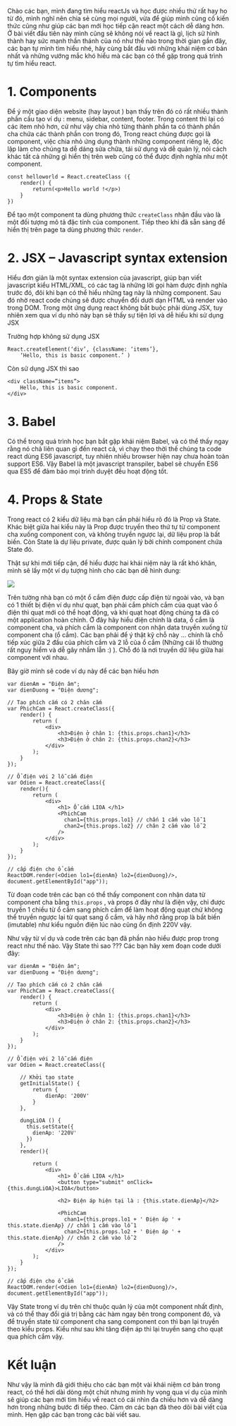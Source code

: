 Chào các bạn, mình đang tìm hiểu reactJs và học được nhiều thứ rất hay ho từ đó, mình nghĩ nên chia sẻ cùng mọi người, vừa để giúp mình củng cố kiến thức cũng như giúp các bạn mới học tiếp cận react một cách dễ dàng hơn. Ở bài viết đầu tiên này mình cũng sẽ không nói về react là gì, lịch sử hình thành hay sức mạnh thần thánh của nó như thế nào trong thời gian gần đây, các bạn tự mình tìm hiểu nhé, hãy cùng bắt đầu với những khái niệm cơ bản nhất và những vướng mắc khó hiểu mà các bạn có thể gặp trong quá trình tự tìm hiểu react.
# 1.	Components
Để ý một giao diện website (hay layout ) bạn thấy trên đó có rất nhiều thành phần cấu tạo ví dụ : menu, sidebar, content, footer. Trong content thì lại có các item nhỏ  hơn, cứ như vậy chia nhỏ từng thành phần ta có thành phần cha chứa các thành phần con trong đó, Trong react chúng được gọi là component, việc chia nhỏ ứng dụng thành những component riêng lẻ, độc lập làm cho chúng ta dễ dáng sửa chữa, tái sử dụng và dễ quản lý, nói cách khác tất cả những gì hiển thị trên web cũng có thể được định nghĩa như một component.
```
const helloworld = React.createClass ({
    render() {
        return(<p>Hello world !</p>)
    }
})
```
Để tạo một component ta dùng phương thức `createClass` nhận đầu vào là một đối tượng mô tả đặc tính của component. Tiếp theo khi đã sẵn sàng để hiển thị trên page ta dùng phương thức `render`.
# 2.	JSX – Javascript syntax extension
Hiểu đơn giản là một syntax extension của javascript, giúp bạn viết javascript kiểu HTML/XML, có các tag là những lời gọi hàm được định nghĩa trước đó, đôi khi bạn có thể hiểu những tag này là những component. Sau đó nhờ react code chúng sẽ được chuyển đổi dưới dạn HTML và render vào trong DOM. Trong một ứng dụng react không bắt buộc phải dùng JSX, tuy nhiên xem qua ví dụ nhỏ này bạn sẽ thấy sự tiện lợi và dễ hiểu khi sử dụng JSX

Trường hợp không sử dụng JSX
```
React.createElement(‘div’, {className: ‘items’}, 
	‘Hello, this is basic component.’ )
```
Còn sử dụng JSX thì sao
```
<div className=”items”>
	Hello, this is basic component.  
</div>
```
# 3.	Babel
Có thể trong quá trình học bạn bắt gặp khái niệm Babel, và có thể thấy ngay rằng nó chả liên quan gì đến react cả, vì chạy theo thời thế chúng ta code react dùng ES6 javascript, tuy nhiên nhiều browser hiện nay chưa hoàn toàn support  ES6. Vậy Babel là một javascript transpiler, babel sẽ chuyển ES6 qua ES5 để đảm bảo mọi trình duyệt đều hoạt động tốt.
# 4.	Props & State
Trong react có 2 kiểu dữ liệu mà bạn cần phải hiểu rõ đó là Prop và State. Khác biệt giữa hai kiểu này là Prop được truyền theo thứ tự từ component cha xuống component con, và không truyền ngược lại, dữ liệu prop là bất biến. Còn State là dự liệu private, được quản lý bởi chính component chứa State đó.

Thật sự khi mới tiếp cận, để hiểu được hai khái niệm này là rất khó khăn, mình sẽ lấy một ví dụ tượng hình cho các bạn dễ hình dung:

![](https://images.viblo.asia/a57c8c37-2fb1-4406-b62b-348a1ad2e45d.jpg)

Trên tường nhà bạn có một ổ cắm điện được cấp điện từ ngoài vào, và bạn có 1 thiết bị điện ví dụ như quạt, bạn phải cắm phích cắm của quạt vào ổ điện thì quạt mới có thể hoạt động, và khi quạt hoạt động chúng ta đã có một application hoàn chỉnh. Ở đây hãy hiểu điện chính là data, ổ cắm là component cha, và phích cắm là component con nhận data truyền xuống từ component cha (ổ cắm). Các bạn phải để ý thật kỹ chỗ này … chính là chỗ tiếp xúc giữa 2 đầu của phích cắm và 2 lỗ của ổ cắm (Những cái lỗ thường rất nguy hiểm và dễ gây nhầm lẫn :) ). Chỗ đó là nơi truyền dữ liệu giữa hai component với nhau. 

Bây giờ mình sẽ code ví dụ này để các bạn hiểu hơn
```
var dienAm = "Điện âm";
var dienDuong = "Điện dương";

// Tạo phích cắm có 2 chăn cắm
var PhichCam = React.createClass({
    render() {
        return (
            <div>
                <h3>Điện ở chân 1: {this.props.chan1}</h3>
                <h3>Điện ở chân 2: {this.props.chan2}</h3>
            </div>
        );
    }
});

// Ổ điện với 2 lỗ cắm điện
var Odien = React.createClass({
    render(){
        return (
            <div>
                <h1> Ổ cắm LIOA </h1>
                <PhichCam 
                  chan1={this.props.lo1} // chấn 1 cắm vào lỗ 1
                  chan2={this.props.lo2} // chân 2 cắm vào lỗ 2
                />
            </div>
        );
    }
});

// cấp điện cho ổ cắm
ReactDOM.render(<Odien lo1={dienAm} lo2={dienDuong}/>,  document.getElementById("app"));
```
Từ đoạn code trên các bạn có thể thấy component con nhận data từ component cha bằng `this.props` , và props ở đây như là điện vậy, chỉ được truyền 1 chiều từ ổ cắm sang phích cắm để làm hoạt động quạt chứ không thể truyền ngược lại từ quạt sang ổ cắm, và hãy nhớ rằng prop là bất biến (imutable) như kiểu nguồn điện lúc nào cũng ổn định 220V vậy.

Như vậy từ ví dụ và code trên các bạn đã phần nào hiểu được prop trong react như thế nào. Vậy State thì sao ???  Các bạn hãy xem đoạn code dưới đây:
```
var dienAm = "Điện âm";
var dienDuong = "Điện dương";

// Tạo phích cắm có 2 chăn cắm
var PhichCam = React.createClass({
    render() {
        return (
            <div>
                <h3>Điện ở chân 1: {this.props.chan1}</h3>
                <h3>Điện ở chân 2: {this.props.chan2}</h3>
            </div>
        );
    }
});

// Ổ điện với 2 lỗ cắm điện
var Odien = React.createClass({
    
    // Khởi tạo state
    getInitialState() {
        return {
            dienAp: '200V'
        }
    },
    
    dungLiOA () {
      this.setState({
        dienAp: '220V'
      })
    },
    render(){
    
        return (
            <div>
                <h1> Ổ cắm LIOA </h1>
                <button type="submit" onClick={this.dungLiOA}>LIOA</button>
                
                <h2> Điện áp hiện tại là : {this.state.dienAp}</h2>
                
                <PhichCam 
                  chan1={this.props.lo1 + ' Điện áp ' + this.state.dienAp} // chấn 1 cắm vào lỗ 1
                  chan2={this.props.lo2 + ' Điện áp ' + this.state.dienAp} // chân 2 cắm vào lỗ 2
                />
            </div>
        );
    }
});

// cấp điện cho ổ cắm
ReactDOM.render(<Odien lo1={dienAm} lo2={dienDuong}/>,  document.getElementById("app"));
```
Vậy State trong ví dụ trên chỉ thuộc quản lý của một component nhất định, và có thể thay đổi giá trị bằng các hàm ngay bên trong component đó, và để truyền state từ component cha sang component con thì bạn lại truyền theo kiểu props. Kiểu như sau khi tăng điện áp thì lại truyền sang cho quạt qua phích cắm vậy. 
# Kết luận
Như vậy là mình đã giới thiệu cho các bạn một vài khái niệm cơ bản trong react, có thể hơi dài dòng một chút nhưng mình hy vọng qua ví dụ của mình sẽ giúp các bạn mới tìm hiểu về react có cái nhìn đa chiều hơn và dễ dàng hơn trong những bước đi tiếp theo. Cảm ơn các bạn đã theo dõi bài viết của mình. Hẹn gặp các bạn trong các bài viết sau.
